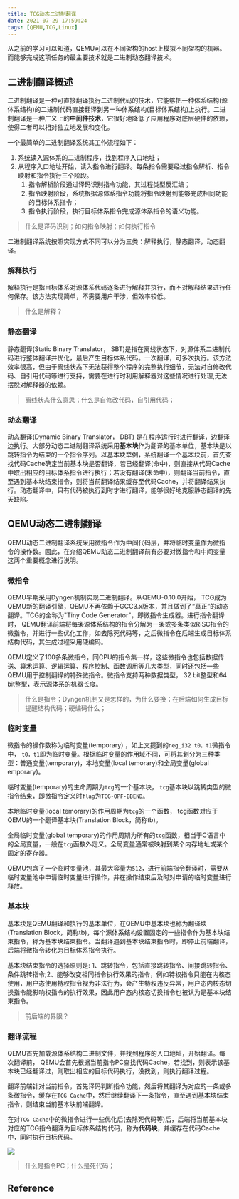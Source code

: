 ```yaml
---
title: TCG动态二进制翻译
date: 2021-07-29 17:59:24
tags: [QEMU,TCG,Linux]
---
```


从之前的学习可以知道，QEMU可以在不同架构的host上模拟不同架构的机器。而能够完成这项任务的最主要技术就是二进制动态翻译技术。

## 二进制翻译概述

二进制翻译是一种可直接翻译执行二进制代码的技术，它能够把一种体系结构(源体系结构)的二进制代码直接翻译到另一种体系结构(目标体系结构)上执行。二进制翻译是一种广义上的**中间件技术**，它很好地降低了应用程序对底层硬件的依赖，使得二者可以相对独立地发展和变化。

一个最简单的二进制翻译系统其工作流程如下：
1. 系统读入源体系的二进制程序，找到程序入口地址；
2. 从程序入口地址开始，读入指令进行翻译。每条指令需要经过指令解析、指令映射和指令执行三个阶段。
   1. 指令解析阶段通过译码识别指令功能，其过程类型反汇编；
   2. 指令映射阶段，系统根据源体系指令功能将指令映射到能够完成相同功能的目标体系指令；
   3. 指令执行阶段，执行目标体系指令完成源体系指令的语义功能。

>什么是译码识别；如何指令映射；如何执行指令

二进制翻译系统按照实现方式不同可以分为三类：解释执行，静态翻译，动态翻译。
### 解释执行
解释执行是指目标体系对源体系代码逐条进行解释并执行，而不对解释结果进行任何保存。该方法实现简单，不需要用户干涉，但效率较低。
>什么是解释？
### 静态翻译
静态翻译(Static Binary Translator， SBT)是指在离线状态下，对源体系二进制代码进行整体翻译并优化，最后产生目标体系代码。一次翻译，可多次执行。该方法效率很高，但由于离线状态下无法获得整个程序的完整执行细节，无法对自修改代码、自引用代码等进行支持，需要在进行时利用解释器对这些情况进行处理,无法摆脱对解释器的依赖。
>离线状态什么意思；什么是自修改代码，自引用代码；
### 动态翻译
动态翻译(Dynamic Binary Translator， DBT) 是在程序运行时进行翻译，边翻译边执行。大部分动态二进制翻译系统采用**基本块**作为翻译的基本单位，基本块是以跳转指令为结束的一个指令序列。以基本块举例，系统翻译一个基本块前，首先查找代码Cache确定当前基本块是否翻译，若已经翻译(命中)，则直接从代码Cache中取出相应的目标体系指令进行执行；若没有翻译(未命中)，则翻译当前指令，直至遇到基本块结束指令，则将当前翻译结果缓存至代码Cache，并将翻译结果执行。动态翻译中，只有代码被执行到时才进行翻译，能够很好地克服静态翻译的先天缺陷。

## QEMU动态二进制翻译
QEMU动态二进制翻译系统采用微指令作为中间代码层，并将临时变量作为微指令的操作数。因此，在介绍QEMU动态二进制翻译前有必要对微指令和中间变量这两个重要概念进行说明。

### 微指令
QEMU早期采用Dyngen机制实现二进制翻译。从QEMU-0.10.0开始， TCG成为QEMU新的翻译引擎，QEMU不再依赖于GCC3.x版本，并且做到了“真正”的动态翻译。TCG的全称为"Tiny Code Generator"，即微指令生成器。进行指令翻译时， QEMU翻译前端将每条源体系结构的指令分解为一条或多条类似RISC指令的微指令，并进行一些优化工作，如去除死代码等，之后微指令在后端生成目标体系结构代码，其生成过程采用硬编码。

QEMU定义了100多条微指令，同CPU的指令集一样，这些微指令也包括数据传送、算术运算、逻辑运算、程序控制、函数调用等几大类型，同时还包括一些QEMU用于控制翻译的特殊微指令。微指令支持两种数据类型， 32 bit整型和64 bit整型，表示源体系的机器长度。
>什么是指令；Dyngen机制又是怎样的，为什么要换；在后端如何生成目标提醒结构代码；硬编码什么；
### 临时变量
微指令的操作数称为临时变量(temporary) ，如上文提到的`neg_i32 t0，t1`微指令中， `t0，t1`即为临时变量。根据临时变量的作用域不同，可将其划分为三种类型：普通变量(temporary)，本地变量(local temorary)和全局变量(global emporary)。

临时变量(temporary)的生命周期为`tcg`的一个基本块， `tcg`基本块以跳转类型的微指令结束，即微指令定义时`flag`为`TCG-OPF-BBEND`。

本地临时变量(local temorary)的作用周期为`tcg`的一个函数， tcg函数对应于QEMU的一个翻译基本块(Translation Block，简称tb)。

全局临时变量(global temporary)的作用周期为所有的`tcg`函数，相当于C语言中的全局变量，一般在`tcg`函数外定义。全局变量通常被映射到某个内存地址或某个固定的寄存器。

QEMU包含了一个临时变量池，其最大容量为`512`，进行前端指令翻译时，需要从临时变量池中申请临时变量进行操作，并在操作结束后及时对申请的临时变量进行释放。

### 基本块
基本块是QEMU翻译和执行的基本单位，在QEMU中基本块也称为翻译块(Translation Block，简称tb)，每个源体系结构设置固定的一些指令作为基本块结束指令，称为基本块结束指令。当翻译遇到基本块结束指令时，即停止前端翻译，后端将微指令转化为目标体系指令执行。

基本块结束指令的选择原则是: 1、跳转指令，包括直接跳转指令、间接跳转指令、条件跳转指令;2、能够改变相同指令执行效果的指令，例如特权指令只能在内核态使用，用户态使用特权指令视为非法行为，会产生特权违反异常，用户态内核态切换指令能影响权指令的执行效果，因此用户态内核态切换指令也被认为是基本块结束指令。

>前后端的界限？

### 翻译流程
QEMU首先加载源体系结构二进制文件，并找到程序的入口地址，开始翻译。每次翻译前， QEMU会首先根据当前指令PC查找代码Cache，若找到，则表示该基本块已经翻译过，则取出相应的目标代码执行，没找到，则执行翻译过程。

翻译前端针对当前指令，首先译码判断指令功能，然后将其翻译为对应的一条或多条微指令，缓存在`TCG Cache`中，然后继续翻译下一条指令，直至遇到基本块结束指令，则结束当前基本块前端翻译。

在对`TCG Cache`中的微指令进行一些优化后(去除死代码等)后，后端将当前基本块对应的TCG指令翻译为目标体系结构代码，称为**代码块**，并缓存在代码Cache中，同时执行目标代码。

![](https://gitee.com/dominic_z/markdown_picbed/raw/master/img/20210729200436.png)

>什么是指令PC；什么是死代码；

## Reference